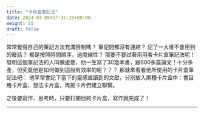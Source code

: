 ```yaml
---
title: "卡片盒筆記法"
date: 2024-03-05T17:35:25+08:00
weight: 25
draft: false
---
```


常常覺得自己的筆記方法充滿限制嗎？
筆記間都沒有連結？
記了一大堆不會用到的廢話？
都是按照時間順序，過度線性？
那要不要試著用用看卡片盒筆記法呢！
發明這個筆記法的人叫做盧曼，他一生寫了30幾本書，跟600多篇論文！十分多產，但究竟他是如何做到這般有效率的呢？？？
那就來看看他所使用的卡片盒筆記法吧：
他平常會記下當下的靈感或讀到的文獻，分別放入兩種卡片盒中：書目用卡片盒、想法卡片盒，再把卡片們建立聯繫。

之後要寫作、思考時，只要打開他的卡片盒，寫作就完成了！

---